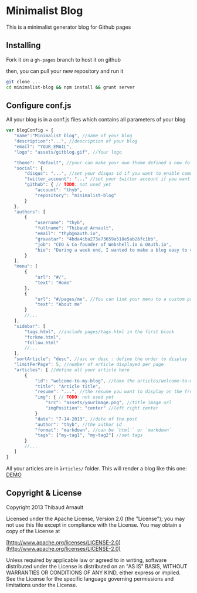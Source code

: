Minimalist Blog
===============

This is a minimalist generator blog for Github pages

Installing
----------

Fork it on a `gh-pages` branch to host it on github

then, you can pull your new repository and run it

 ```bash
git clone ...
cd minimalist-blog && npm install && grunt server
 ```

Configure conf.js
-----------------

All your blog is in a conf.js files which contains all parameters of your blog

 ```js
var blogConfig = {
	"name":"Minimalist blog", //name of your blog
	"description":"...", //description of your blog
	"email": "YOUR_EMAIL",
	"logo": "assets/gitblog.gif", //Your logo

	"theme": "default", //your can make your own theme defined a new folder in app/templates/
	"social": {
		"disqus": "...", //set your disqus id if you want to enable comments
		"twitter_account": "..." //set your twitter account if you want add some follow button,
		"github": { // TODO: not used yet
			"account": "thyb",
			"repository": "minimalist-blog"
		}
	},
	"authors": [
		{
			"username": "thyb",
			"fullname": "Thibaud Arnault",
			"email": "thyb@oauth.io",
			"gravatar": "4bda4cba273a73659a518e5ab26fc1bb",
			"job": "CEO & Co-founder of Webshell.io & OAuth.io",
			"bio": "During a week end, I wanted to make a blog easy to configure, easy to spread, with awesome collaboration tools. What could be better than a blog on top of Github using Github pages? I think it's a new simple way for developers to blog. Now, you can use versionning, collaboration and hosting efficiently with Github & Github pages for your blog. I just made a kind of skeleton. Have fun using it :)"
		}
	],
	"menu": [
		{
			"url": "#/",
			"text": "Home"
		},
		{
			"url": "#/pages/me", //You can link your menu to a custom page
			"text": "About me"
		}
		//...
	],
	"sidebar": [
		"tags.html", //include pages/tags.html in the first block
		"forkme.html",
		"follow.html"
		//...
	],
	"sortArticle": "desc", //asc or desc : define the order to display
	"limitPerPage": 5, //number of article displayed per page
	"articles": [ //define all your article here
		{
			"id": "welcome-to-my-blog", //take the articles/welcome-to-my-blog.md file
			"title": "Article title",
			"resume": "...", //the resume you want to display on the front page
			"img": { // TODO: not used yet
				"src": "assets/yourImage.png", //title image url
				"imgPosition": "center" //left right center
			}
			"date": "7-14-2013", //date of the post
			"author": "thyb", //the author id
			"format": "markdown", //can be `html̀` or `markdown`
			"tags": ["my-tag1", "my-tag2"] //set tags
		}
		//...
	]
}
 ```

All your articles are in ̀`articles/` folder. This will render a blog like this one: [DEMO](http://thyb.github.io/minimalist-blog)

Copyright & License
-------------------

Copyright 2013 Thibaud Arnault

Licensed under the Apache License, Version 2.0 (the "License");
you may not use this file except in compliance with the License.
You may obtain a copy of the License at

   [http://www.apache.org/licenses/LICENSE-2.0](http://www.apache.org/licenses/LICENSE-2.0)

Unless required by applicable law or agreed to in writing, software
distributed under the License is distributed on an "AS IS" BASIS,
WITHOUT WARRANTIES OR CONDITIONS OF ANY KIND, either express or implied.
See the License for the specific language governing permissions and limitations under the License.